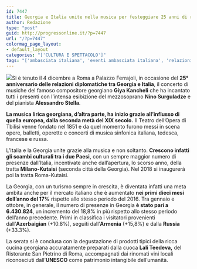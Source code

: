 ```yaml
---
id: 7447
title: Georgia e Italia unite nella musica per festeggiare 25 anni di relazioni diplomatiche
author: Redazione
type: "post"
guid: http://progressonline.it/?p=7447
url: "/?p=7447"
colormag_page_layout:
- default_layout
categories: "['CULTURA E SPETTACOLO']"
tags: "['ambasciata italiana', 'eventi ambasciata italiana', 'relazioni diplomatiche Georgia Italia', 'relazioni diplomatiche Italia']"
---
```


![](https://progressonline.it/wp-content/uploads/2017/12/georgia-italia-215x300.jpg)Si è tenuto il 4 dicembre a Roma a Palazzo Ferrajoli, in occasione del **25° anniversario delle relazioni diplomatiche tra Georgia e Italia**, il concerto di musiche del famoso compositore georgiano **Giya Kancheli** che ha incantato tutti i presenti con l’intensa esibizione del mezzosoprano **Nino Surguladze** e del pianista **Alessandro Stella**.

**La musica lirica georgiana, d’altra parte, ha inizio grazie all’influsso di quella europea, dalla seconda metà del XIX secolo.** Il Teatro dell’Opera di Tbilisi venne fondato nel 1851 e da quel momento furono messi in scena opere, balletti, operette e concerti di musica sinfonica italiana, tedesca, francese e russa.

L’Italia e la Georgia unite grazie alla musica e non soltanto. **Crescono infatti gli scambi culturali tra i due Paesi,** con un sempre maggior numero di presenze dall’Italia, incentivate anche dall’apertura, lo scorso anno, della tratta **Milano-Kutaisi** (seconda città della Georgia). Nel 2018 si inaugurerà poi la tratta Roma-Kutaisi.

La Georgia, con un turismo sempre in crescita, è diventata infatti una meta ambita anche per il mercato italiano che è aumentato **nei primi dieci mesi dell’anno del 17%** rispetto allo stesso periodo del 2016. Tra gennaio e ottobre, in generale, il numero di presenze in Georgia **è stato pari a 6.430.824**, un incremento del 18,8% in più rispetto allo stesso periodo dell’anno precedente. Primi in classifica i visitatori provenienti dall’**Azerbaigian** (+10.8%), seguiti dall’**Armenia** (+15,8%) e dalla **Russia** (+33.3%).

La serata si è conclusa con la degustazione di prodotti tipici della ricca cucina georgiana accuratamente preparati dalla cuoca **Lali Teedeva,** del Ristorante San Pietrino di Roma, accompagnati dai rinomati vini locali riconosciuti dall’**UNESCO** come patrimonio intangibile dell’umanità.
